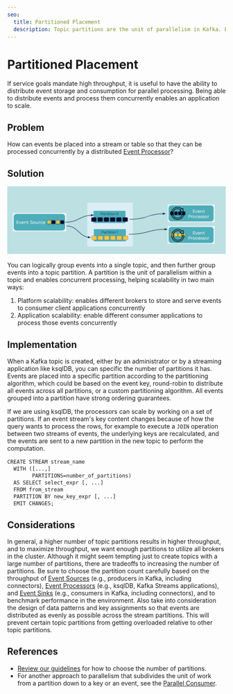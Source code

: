 ```yaml
---
seo:
  title: Partitioned Placement
  description: Topic partitions are the unit of parallelism in Kafka. Events can be written to different partitions, based on key or custom partitioner, or just round-robin across all partitions to distribute evenly.
---
```


# Partitioned Placement
If service goals mandate high throughput, it is useful to have the ability to distribute event storage and consumption for parallel processing.
Being able to distribute events and process them concurrently enables an application to scale.

## Problem
How can events be placed into a stream or table so that they can be processed concurrently by a distributed [Event Processor](../event-processing/event-processor.md)?

## Solution
![partitioned-placement](../img/partitioned-placement.png)

You can logically group events into a single topic, and then further group events into a topic partition.
A partition is the unit of parallelism within a topic and enables concurrent processing, helping scalability in two main ways:

1. Platform scalability: enables different brokers to store and serve events to consumer client applications concurrently
2. Application scalability: enable different consumer applications to process those events concurrently

## Implementation
When a Kafka topic is created, either by an administrator or by a streaming application like ksqlDB, you can specific the number of partitions it has.
Events are placed into a specific partition according to the partitioning algorithm, which could be based on the event key, round-robin to distribute all events across all partitions, or a custom partitioning algorithm.
All events grouped into a partition have strong ordering guarantees.

If we are using ksqlDB, the processors can scale by working on a set of partitions.
If an event stream's key content changes because of how the query wants to process the rows, for example to execute a `JOIN` operation between two streams of events, the underlying keys are recalculated, and the events are sent to a new partition in the new topic to perform the computation.

```
CREATE STREAM stream_name
  WITH ([...,]
        PARTITIONS=number_of_partitions)
  AS SELECT select_expr [, ...]
  FROM from_stream
  PARTITION BY new_key_expr [, ...]
  EMIT CHANGES;
```

## Considerations
In general, a higher number of topic partitions results in higher throughput, and to maximize throughput, we want enough partitions to utilize all brokers in the cluster.
Although it might seem tempting just to create topics with a large number of partitions, there are tradeoffs to increasing the number of partitions.
Be sure to choose the partition count carefully based on the throughput of [Event Sources](../event-source/event-source.md) (e.g., producers in Kafka, including connectors), [Event Processors](../event-processing/event-processor.md) (e.g., ksqlDB, Kafka Streams applications), and [Event Sinks](../event-sink/event-sink.md) (e.g., consumers in Kafka, including connectors), and to benchmark performance in the environment.
Also take into consideration the design of data patterns and key assignments so that events are distributed as evenly as possible across the stream partitions.
This will prevent certain topic partitions from getting overloaded relative to other topic partitions.

## References
* [Review our guidelines](https://www.confluent.io/blog/how-choose-number-topics-partitions-kafka-cluster) for how to choose the number of partitions.
* For another approach to parallelism that subdivides the unit of work from a partition down to a key or an event, see the [Parallel Consumer](https://github.com/confluentinc/parallel-consumer).
